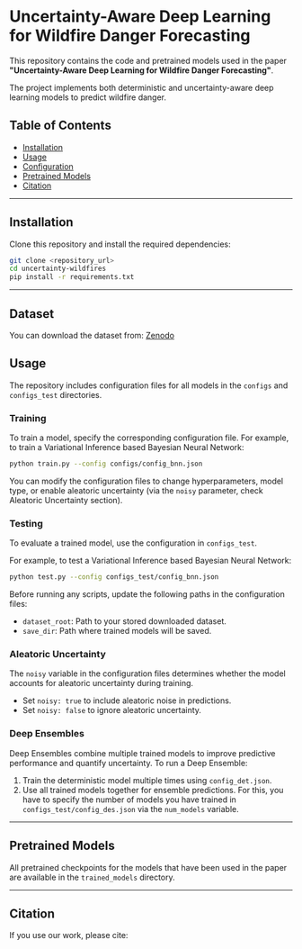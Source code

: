# Uncertainty-Aware Deep Learning for Wildfire Danger Forecasting

This repository contains the code and pretrained models used in the paper **"Uncertainty-Aware Deep Learning for Wildfire Danger Forecasting"**. 

The project implements both deterministic and uncertainty-aware deep learning models to predict wildfire danger.  

## Table of Contents
- [Installation](#installation)  
- [Usage](#usage)  
- [Configuration](#configuration)  
- [Pretrained Models](#pretrained-models)  
- [Citation](#citation)  

---

## Installation

Clone this repository and install the required dependencies:  

```bash
git clone <repository_url>
cd uncertainty-wildfires
pip install -r requirements.txt
```

---

## Dataset

You can download the dataset from: [Zenodo](https://zenodo.org/records/17201754)

## Usage

The repository includes configuration files for all models in the `configs` and `configs_test` directories.

### Training

To train a model, specify the corresponding configuration file. For example, to train a Variational Inference based Bayesian Neural Network:

```bash
python train.py --config configs/config_bnn.json
```

You can modify the configuration files to change hyperparameters, model type, or enable aleatoric uncertainty (via the `noisy` parameter, check Aleatoric Uncertainty section).

### Testing

To evaluate a trained model, use the configuration in `configs_test`.

For example, to test a Variational Inference based Bayesian Neural Network:

```bash
python test.py --config configs_test/config_bnn.json
```

Before running any scripts, update the following paths in the configuration files:
- `dataset_root`: Path to your stored downloaded dataset.
- `save_dir`: Path where trained models will be saved.

### Aleatoric Uncertainty

The `noisy` variable in the configuration files determines whether the model accounts for aleatoric uncertainty during training.  
- Set `noisy: true` to include aleatoric noise in predictions.  
- Set `noisy: false` to ignore aleatoric uncertainty.

### Deep Ensembles

Deep Ensembles combine multiple trained models to improve predictive performance and quantify uncertainty. To run a Deep Ensemble:

1. Train the deterministic model multiple times using `config_det.json`.  
2. Use all trained models together for ensemble predictions. For this, you have to specify the number of models you have trained in `configs_test/config_des.json` via the `num_models` variable.  

---

## Pretrained Models

All pretrained checkpoints for the models that have been used in the paper are available in the `trained_models` directory.

---

## Citation

If you use our work, please cite: